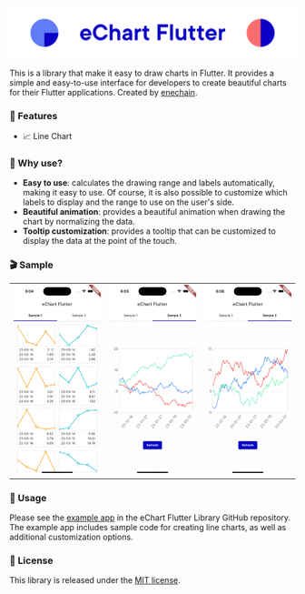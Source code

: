 <p>
<img src="https://raw.githubusercontent.com/enechain/echart_flutter/main/assets/cover.png" alt="eChart Flutter Header"/>
</p>

This is a library that make it easy to draw charts in Flutter.
It provides a simple and easy-to-use interface for developers to create beautiful charts for their Flutter applications.
Created by [enechain](https://enechain.co.jp/).

### 🚀 Features

- 📈 Line Chart

### 🎯 Why use?

- **Easy to use**: calculates the drawing range and labels automatically, making it easy to use. Of
  course, it is also possible to customize which labels to display and the range to use on the user's side.
- **Beautiful animation**: provides a beautiful animation when drawing the chart by normalizing the
  data.
- **Tooltip customization**: provides a tooltip that can be customized to display the data at the
  point of the touch.

### 🎬 Sample

<div style="text-align: center">
    <table>
        <tr>
            <td style="text-align: center">
                <img src="https://raw.githubusercontent.com/enechain/echart_flutter/main/assets/sample1.gif" alt="eChart Flutter Sample 1"/>
            </td>            
            <td style="text-align: center">
                <img src="https://raw.githubusercontent.com/enechain/echart_flutter/main/assets/sample2_animation.gif" alt="eChart Flutter Sample 2"/>
            </td>
            <td style="text-align: center">
                <img src="https://raw.githubusercontent.com/enechain/echart_flutter/main/assets/sample2_tooltip.gif" alt="eChart Flutter Sample 3"/>
            </td>
        </tr>
    </table>
</div>

### 🎨 Usage

Please see the [example app](https://github.com/enechain/echart_flutter/tree/main/example) in the eChart Flutter
Library GitHub repository. The example app includes sample code for creating line charts, as well as
additional customization options.

### 📄 License

This library is released under the [MIT license](https://github.com/enechain/echart_flutter/blob/main/LICENSE).
